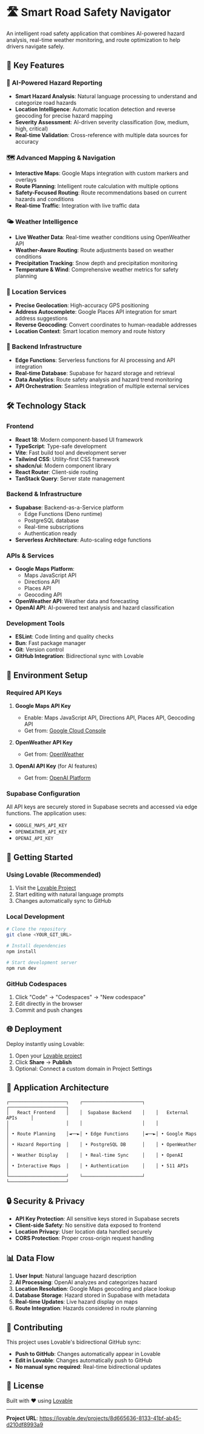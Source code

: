 # 🛣️ Smart Road Safety Navigator

An intelligent road safety application that combines AI-powered hazard analysis, real-time weather monitoring, and route optimization to help drivers navigate safely.

## 🚀 Key Features

### 🤖 AI-Powered Hazard Reporting
- **Smart Hazard Analysis**: Natural language processing to understand and categorize road hazards
- **Location Intelligence**: Automatic location detection and reverse geocoding for precise hazard mapping
- **Severity Assessment**: AI-driven severity classification (low, medium, high, critical)
- **Real-time Validation**: Cross-reference with multiple data sources for accuracy

### 🗺️ Advanced Mapping & Navigation
- **Interactive Maps**: Google Maps integration with custom markers and overlays
- **Route Planning**: Intelligent route calculation with multiple options
- **Safety-Focused Routing**: Route recommendations based on current hazards and conditions
- **Real-time Traffic**: Integration with live traffic data

### 🌤️ Weather Intelligence
- **Live Weather Data**: Real-time weather conditions using OpenWeather API
- **Weather-Aware Routing**: Route adjustments based on weather conditions
- **Precipitation Tracking**: Snow depth and precipitation monitoring
- **Temperature & Wind**: Comprehensive weather metrics for safety planning

### 📍 Location Services
- **Precise Geolocation**: High-accuracy GPS positioning
- **Address Autocomplete**: Google Places API integration for smart address suggestions
- **Reverse Geocoding**: Convert coordinates to human-readable addresses
- **Location Context**: Smart location memory and route history

### 🔧 Backend Infrastructure
- **Edge Functions**: Serverless functions for AI processing and API integration
- **Real-time Database**: Supabase for hazard storage and retrieval
- **Data Analytics**: Route safety analysis and hazard trend monitoring
- **API Orchestration**: Seamless integration of multiple external services

## 🛠️ Technology Stack

### Frontend
- **React 18**: Modern component-based UI framework
- **TypeScript**: Type-safe development
- **Vite**: Fast build tool and development server
- **Tailwind CSS**: Utility-first CSS framework
- **shadcn/ui**: Modern component library
- **React Router**: Client-side routing
- **TanStack Query**: Server state management

### Backend & Infrastructure
- **Supabase**: Backend-as-a-Service platform
  - Edge Functions (Deno runtime)
  - PostgreSQL database
  - Real-time subscriptions
  - Authentication ready
- **Serverless Architecture**: Auto-scaling edge functions

### APIs & Services
- **Google Maps Platform**:
  - Maps JavaScript API
  - Directions API
  - Places API
  - Geocoding API
- **OpenWeather API**: Weather data and forecasting
- **OpenAI API**: AI-powered text analysis and hazard classification

### Development Tools
- **ESLint**: Code linting and quality checks
- **Bun**: Fast package manager
- **Git**: Version control
- **GitHub Integration**: Bidirectional sync with Lovable

## 🔧 Environment Setup

### Required API Keys

1. **Google Maps API Key**
   - Enable: Maps JavaScript API, Directions API, Places API, Geocoding API
   - Get from: [Google Cloud Console](https://console.cloud.google.com/)

2. **OpenWeather API Key**
   - Get from: [OpenWeather](https://openweathermap.org/api)

3. **OpenAI API Key** (for AI features)
   - Get from: [OpenAI Platform](https://platform.openai.com/)

### Supabase Configuration
All API keys are securely stored in Supabase secrets and accessed via edge functions. The application uses:
- `GOOGLE_MAPS_API_KEY`
- `OPENWEATHER_API_KEY` 
- `OPENAI_API_KEY`

## 🚀 Getting Started

### Using Lovable (Recommended)
1. Visit the [Lovable Project](https://lovable.dev/projects/8d665636-8133-41bf-ab45-d210df8993a9)
2. Start editing with natural language prompts
3. Changes automatically sync to GitHub

### Local Development
```bash
# Clone the repository
git clone <YOUR_GIT_URL>

# Install dependencies
npm install

# Start development server
npm run dev
```

### GitHub Codespaces
1. Click "Code" → "Codespaces" → "New codespace"
2. Edit directly in the browser
3. Commit and push changes

## 🌐 Deployment

Deploy instantly using Lovable:
1. Open your [Lovable project](https://lovable.dev/projects/8d665636-8133-41bf-ab45-d210df8993a9)
2. Click **Share** → **Publish**
3. Optional: Connect a custom domain in Project Settings

## 📱 Application Architecture

```
┌─────────────────────┐    ┌──────────────────────┐    ┌─────────────────────┐
│   React Frontend    │    │  Supabase Backend    │    │   External APIs     │
│                     │    │                      │    │                     │
│ • Route Planning    │◄──►│ • Edge Functions     │◄──►│ • Google Maps       │
│ • Hazard Reporting  │    │ • PostgreSQL DB      │    │ • OpenWeather       │
│ • Weather Display   │    │ • Real-time Sync     │    │ • OpenAI            │
│ • Interactive Maps  │    │ • Authentication     │    │ • 511 APIs          │
└─────────────────────┘    └──────────────────────┘    └─────────────────────┘
```

## 🔒 Security & Privacy

- **API Key Protection**: All sensitive keys stored in Supabase secrets
- **Client-side Safety**: No sensitive data exposed to frontend
- **Location Privacy**: User location data handled securely
- **CORS Protection**: Proper cross-origin request handling

## 📊 Data Flow

1. **User Input**: Natural language hazard description
2. **AI Processing**: OpenAI analyzes and categorizes hazard
3. **Location Resolution**: Google Maps geocoding and place lookup
4. **Database Storage**: Hazard stored in Supabase with metadata
5. **Real-time Updates**: Live hazard display on maps
6. **Route Integration**: Hazards considered in route planning

## 🤝 Contributing

This project uses Lovable's bidirectional GitHub sync:
- **Push to GitHub**: Changes automatically appear in Lovable
- **Edit in Lovable**: Changes automatically push to GitHub
- **No manual sync required**: Real-time bidirectional updates

## 📄 License

Built with ❤️ using [Lovable](https://lovable.dev)

---

**Project URL**: https://lovable.dev/projects/8d665636-8133-41bf-ab45-d210df8993a9